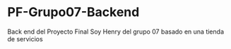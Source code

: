 # PF-Grupo07-Backend
Back end del Proyecto Final Soy Henry del grupo 07 basado en una tienda de servicios
